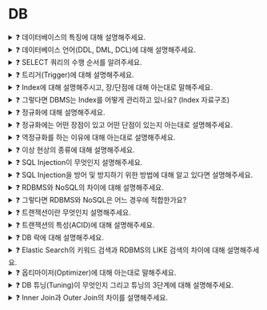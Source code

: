 # DB   

<details>
<summary>❓ 데이터베이스의 특징에 대해 설명해주세요.</summary>
<div markdown="1">

1. **실시간 접근성(Real-Time Accessibility)**
비정형적인 질의(조회)에 대하여 실시간 처리에 의한 응답이 가능해야 하며,
2. **지속적인 변화(Continuous Evolution)**
데이터베이스의 상태는 동적입니다. 즉, 새로운 데이터의 삽입(Insert), 삭제(Delete), 갱신(Update)으로 항상 최신의 데이터를 유지해야 합니다.
3. **동시 공용(Concurrent Sharing)**
데이터베이스는 서로 다른 목적을 가진 여러 응용자들을 위한 것이므로 다수의 사용자가 동시에 같은 내용의 데이터를 이용할 수 있어야 합니다.
4. **내용에 의한 참조(Content Reference)**
데이터베이스에 있는 데이터를 참조할 때 데이터 레코드의 주소나 위치에 의해서가 아니라 사용자가 요구하는 데이터 내용으로 찾습니다.

</div>
</details>

<details>
<summary>❓ 데이터베이스 언어(DDL, DML, DCL)에 대해 설명해주세요.</summary>
<div markdown="1">

**DDL (정의어: Data Definition Language)**<br>
테이블
데이터베이스 구조를 정의, 수정, 삭제하는 언어<br>- create, alter, drop

**DML (조작어: Data Manipulation Language)**<br>
테이블 내 컬럼
데이터베이스내의 자료 검색, 삽입, 갱신, 삭제를 위한 언어<br> - insert, select, update, delete

**DCL (제어어: Data Control Language)**<br>
권한
데이터에 대해 무결성 유지, 병행 수행 제어, 보호와 관리를 위한 언어<br>- commit, rollback, grant, revoke


</div>
</details>

<details>
<summary>❓ SELECT 쿼리의 수행 순서를 알려주세요.</summary>
<div markdown="1">

> FROM, ON, JOIN ➡️ WHERE ➡️ GROUP BY ➡️ HAVING ➡️ SELECT ➡️ DISTINCT ➡️ ORDER BY ➡️ LIMIT
> 
1. FROM: 각테이블을 확인한다.
ON: JOIN 조건을 확인한다.
JOIN: JOIN이 실행되어 데이터가 SET으로 모아지게 된다. 서브쿼리도 함께 포함되어 임시 테이블을 만들 수 있게 도와준다.
2. WHERE: 데이터셋을 형성하게 되면 WHERE 조건이 개별 행에 적용된다. WHERE 절의 제약 조건은 FROM 절로 가져온 테이블에 적용될 수 있다.
3. GROUP BY: WHERE 조건 적용 후 나머지 행은 GROUP BY 절에 지정된 열의 공통 값을 기준으로 그룹화된다. 쿼리에 집계  기능이 있는 경우에만 이 기능을 사용해야 한다.
4. HAVING: GROUP BY 절이 쿼리에 있을 경우, HAVING 절의 제약조건이 그룹화된 행에 적용된다.
5. SELECT: SELECT에 표현된 식이 마지막으로 적용된다.
6. DISTINCT: 표현된 행에서 중복된 행은 삭제
7. ORDER BY: 지정된 데이터를 기준으로 오름차순, 내림차순 지정
8. LIMIT: LIMIT에서 벗어나는 행들은 제외되어 출력된다.


</div>
</details>

<details>
<summary>❓ 트리거(Trigger)에 대해 설명해주세요.</summary>
<div markdown="1">

- 트리거는 특정 테이블에 대한 이벤트에 반응해 INSERT, DELETE, UPDATE 같은 DML 문이 수행되었을 때, 데이터베이스에서 자동으로 동작하도록 작성된 프로그램입니다.
- 사용자가 직접 호출하는 것이 아닌, 데이터베이스에서 자동적으로 호출한다는 것이 가장 큰 특징입니다.

</div>
</details>

<details>
<summary>❓ Index에 대해 설명해주시고, 장/단점에 대해 아는대로 말해주세요.</summary>
<div markdown="1">

- Index란 테이블을 처음부터 끝까지 검색하는 방법인 FTS(Full Table Scan)과는 달리 인덱스를 검색하여 해당 자료의 테이블을 엑세스 하는 방법입니다.
    - 예를 들어, DB를 책으로 비유하면 데이터는 책의 내용일 것이고, 데이터가 저장된 레코드의 주소는 index 목록에 있는 페이지 번호일 것이다.
- 인덱스는 항상 정렬된 상태를 유지하기 때문에 원하는 값을 검색하는데 빠르지만, 새로운 값을 추가하거나 삭제, 수정하는 경우에는 쿼리문 실행 속도가 느려집니다.
- 즉, 인덱스는 데이터의 저장 성능을 희생하고 그대신 데이터의 검색 속도를 높이는 기능이라 할 수 있습니다.

</div>
</details>

<details>
<summary>❓ 그렇다면 DBMS는 Index를 어떻게 관리하고 있나요? (Index 자료구조)</summary>
<div markdown="1">

- B+ Tree 인덱스 자료구조
    - 자식 노드가 2개 이상인 B- Tree를 개선시킨 자료구조이며,
    - B Tree 리프노드들을 LinkedList로 연결하여 순차 검색을 용이하게 합니다. 해시 테이블보다 나쁜 O(log2N)의 시간복잡도를 갖지만 일반적으로 사용되는 자료구조입니다.
- 해시 테이블
    - 컬럼의 값으로 생성된 해시를 기반으로 인덱스를 구현합니다.
    - 시간복잡도가 O(1)이라 검색이 매우 빠릅니다.
    - 부등호(<,>)와 같은 연속적인 데이터를 위한 순차 검색이 불가능하기 때문에 사용에 적합하지 않습니다.

</div>
</details>

<details>
<summary>❓ 정규화에 대해 설명해주세요.</summary>
<div markdown="1">

하나의 릴레이션(relation-테이블)에 하나의 의미만 존재하도록 릴레이션을 분해하는 과정이며, 데이터의 일관성, 최소한의 데이터 중복, 최대한의 데이터 유연성을 위한 방법입니다.

- 제 1 정규형: 테이블의 컬럼이 원자 값(Atomic Value: 하나의 값)을 갖도록 분해합니다.

- **제 2 정규형**: 제 1정규형을 만족하고, 기본키가 아닌 속성이 기본키에 ***완전 함수 종속***이도록 분해합니다.
    
    ****완전함수종속***: 기본키로 묶인 복합키가 존재할 때 복합키(A,B,C)가 모여서 하나의 다른 값(X)를 결정하고 복합키의 부분집합이 결정자가 되면 안된다는 뜻입니다.

- **제 3 정규형**: 제 2정규형을 만족하고, ***이행적 함수 종속***을 없애도록 분해합니다.
    
    ****이행적 함수 종속***: A→B, B→C가 성립할 때 A→C가 성립되는 것을 의미

- BCNF 정규형: 제3 정규화를 만족하고, 모든 결정자가 후보키가 되도록 테이블을 분해하는 것입니다.

</div>
</details>

<details>
<summary>❓ 정규화에는 어떤 장점이 있고 어떤 단점이 있는지 아는대로 설명해주세요.</summary>
<div markdown="1">

**장점**

1. 데이터베이스 변경 시 이상현상이 발생하는 문제점을 해결할 수 있다.
2. 데이터베이스 구조 확장 시 정규화된 데이터베이스는 그 구조를 변경하지 않아도 되거나 일부만 변경해도 된다.

**단점**

릴레이션의 분해로 인해 릴레이션 간의 연산(JOIN 연산)이 많아진다. 이로인해 질의에 대한 응답 시간이 느려질 수 있다.

+ 정규화를 수행한다는 것은 이상현상을 제거하는 것이다. 
데이터의 중복 속성을 제거하고 결정자에 의해 동일한 의미의 일반 속성이 하나의 테이블로 집약되므로 한 테이블의 데이터 용량이 최소화되는 효과가 있다.

따라서 정규화된 테이블은 데이터를 처리할 때 속도가 빨라질 수도 있고 느려질 수도 있는 특성이 있다.

</div>
</details>

<details>
<summary>❓ 역정규화를 하는 이유에 대해 아는대로 설명해주세요.</summary>
<div markdown="1">

정규화를 거치면 릴레이션 간의 연산(JOIN 연산)이 많아지는데, 이로 인해 성능이 저하될 우려가 있다.

역정규화를 하는 가장 큰 이유는 성능 문제가 있는(읽기 작업이 많이 필요한) DB의 전반적인 성능을 향상 시키기 위함이다.

</div>
</details>

<details>
<summary>❓ 이상 현상의 종류에 대해 설명해주세요.</summary>
<div markdown="1">

  이상 현상은 테이블을 설계할 때 잘못 설계하여 데이터를 삽입, 삭제, 수정할 때 생기는 논리적 오류를 말한다.
1. **삽입 이상**: 자료를 삽입할 때 특정 속성에 해당하는 값이 없어 NULL을 입력해야 하는 현상 (자료를 삽입할 때 의도하지 않은 자료까지 삽입해야만 자료를 테이블에 추가가 가능한 현상)
    
    - Ex) 수강테이블(학번, 이름, 나이, 성별, 강의코드, 강의명, 강의실, 전화번호) 이 있는데,
    
    - 강의를 아직 수강하지 않은 새로운 학생을 삽입할 시 강의코드, 강의명, 강의실이 null 값이 들어가야 된다.
    
2. **갱신 이상**: 중복된 데이터 중 일부만 수정되어 데이터 모순이 일어나는 현상
    
    - Ex) 수강테이블(학번, 이름, 나이, 성별, 강의코드, 강의명, 강의실, 전화번호) 이 있는데,
    
    - [101, 김철수, 23, 남, DB, 데이터베이스, 공학관, 111-111]
    
    - [101, 김철수, 23, 남, NW, 네트워크, 전산실, 111-111] 
    
    - 이렇게 있을때, DB 수업을 듣는 김철수의 전화번호를 222-222로 수정하게 되면,
    
    - NW 수업을 듣는 같은 사용자 김철수의 번호가 다르게 된다.
    
3. **삭제 이상**: 어떤 정보를 삭제하면, 의도하지 않은 다른 정보까지 삭제되어버리는 현상
    
    - 위의 예시에서, DB를 삭제하게 되면, 김철수 학생의 데이터까지 삭제가 된다.
    

이러한 이상 현상을 예방하고 효과적인 연산을 하기 위해 데이터 정규화를 한다.

</div>
</details>

<details>
<summary>❓ SQL Injection이 무엇인지 설명해주세요.</summary>
<div markdown="1">

SQL Injection이란 공격자가 악의적인 의도로 갖는 SQL 구문을 삽입하여 

데이터베이스를 비정상적으로 조작하는 코드 인젝션 공격 기법입니다.

</div>
</details>

<details>
<summary>❓ SQL Injection을 방어 및 방지하기 위한 방법에 대해 알고 있다면 설명해주세요.</summary>
<div markdown="1">

1. 입력값을 검증하여 사용자의 입력이 쿼리에 동적으로 영향을 주는 경우 입력된 값이 개발자가 의도한 값(유효값)인지 검증합니다.
2. 저장 프로시저를 사용합니다.
    
    * 저장 프로시저란 사용하고자 하는 Query에 미리 형식을 지정하는 것.
    * 지정한 형식의 데이터가 아니면 Query가 실행되지 않기 때문에 보안성이 크게 향상 된다.

</div>
</details>

<details>
<summary>❓ RDBMS와 NoSQL의 차이에 대해 설명해주세요.</summary>
<div markdown="1">

**RDBMS**는 모든 데이터를 *2차원 테이블 형태*로 표현합니다.

- 장점: 스키마에 맞춰 데이터를 관리하기 때문에 데이터의 정합성을 보장할 수 있다.
- 단점: 시스템이 커질수록 쿼리가 복잡해지고 성능이 저하되며 Scale-out이 어렵다(Scale-up만 가능)

**NoSQL-Not Only SQL**은 RDBMS와 반대로 데이터간의 관계를 정의하지 않고, 스키마가 없어 좀 더 자유롭게 데이터를 관리할 수 있으며, *컬렉션*이라는 형태로 데이터를 관리합니다.

**[ 장점 ]**

- 스키마 없이 Key-Value 형태로 데이터를 관리해 자유롭게 데이터를 관리할 수 있다.
- 데이터 분산이 용이하여 성능 향상을 위한 scale-up뿐만 아니라 scale-out 또한 가능하다.

**[ 단점 ]**

- 데이터 중복이 발생할 수 있고, 중복된 데이터가 변경될 경우 수정을 모든 컬렉션에서 수행해야 한다.
- 스키마가 존재하지 않기에 명확한 데이터 구조를 보장하지 않아 데이터 구조 결정이 어려울 수 있다.

</div>
</details>

<details>
<summary>❓ 그렇다면 RDBMS와 NoSQL은 어느 경우에 적합한가요?</summary>
<div markdown="1">

**[ RDBMS ]**

데이터 구조가 명확하고, 변경 될 여지가 없으며 스키마가 중요한 경우 사용하는 것이 좋다. 또한 중복된 데이터가 없어(데이터 무결성) 변경이 용이하기 때문에 관계를 맺고 있는 데이터가 자주 변경이 이루어지는 시스템에 적합하다.

**[ NoSQL ]**

정확한 데이터 구조를 알 수 없고, 데이터가 변경/확장 될 수 있는 경우 사용하는 것이 좋다.

또한 단점에서도 명확하듯 데이터 중복이 발생할 수 있으며 중복된 데이터가 변경될 시 모든 컬렉션에서 수정해야 하기 때문에 Update가 많이 이루어지지 않는 시스템에 좋으며, Scale-out이 가능하다는 장점을 활용해 막대한 데이터를 저장해야 해서 DB를 Scale-out 해야 되는 시스템에 적합하다.

</div>
</details>

<details>
<summary>❓ 트랜잭션이란 무엇인지 설명해주세요.</summary>
<div markdown="1">

- 트랜잭션은 작업의 완전성을 보장해줍니다.
- 즉, 작업들을 모두 처리하거나 처리하지 못할 경우 이전 상태로 복구하여 작업의 일부만 적용되는 현상이 발생하지 않게 만들어주는 기능입니다.
- 하나의 트랜잭션은 Commit(작업완료) 되거나 Rollback(취소) 됩니다.

</div>
</details>

<details>
<summary>❓ 트랜잭션의 특성(ACID)에 대해 설명해주세요.</summary>
<div markdown="1">

1. 원자성(Atomicity): 작업이 모두 반영되던지 아니면 전혀 반영되지 않아야 한다.
2. 일관성(Consistency): 실행이 완료되면 언제나 일관성 있는 상태를 유지해야 한다.
3. 독립성(Isolation): 둘 이상 트랜잭션이 동시에 실행될 경우 서로의 연산에 끼어들 수 없다.
4. 영속성(Durability): 완료된 결과는 영구적으로 반영되어야 한다.

</div>
</details>

<details>
<summary>❓ DB 락에 대해 설명해주세요.</summary>
<div markdown="1">

- DB Lock은 트랜잭션 처리의 순차성을 보장하기 위한 방법입니다.
- **공유락(Shared Lock)**: **Read Lock**라고도 하는 공유락은 트랜잭션이 읽기를 할 때 사용하는 락이며, 데이터를 읽기만 하기 때문에 같은 공유락끼리는 동시에 접근이 가능합니다.
- **배타락(Exclusive Lock)**: **Write Lock**라고도 하는 배타락은 데이터를 변경할 때 사용하는 락입니다. 트랜잭션이 완료될 때까지 유지되며, 배타락이 끝나기 전까지 어떠한 접근도 허용하지 않습니다.

</div>
</details>

<details>
<summary>❓ Elastic Search의 키워드 검색과 RDBMS의 LIKE 검색의 차이에 대해 설명해주세요.</summary>
<div markdown="1">

- RDBMS는 단순 텍스트 매칭에 대한 검색만을 제공해 동의어나 유의어 같은 검색은 불가능합니다.
- (MySQL 최신 버전에서 n-gram 기반의 Full-Text 검색을 지원하긴 하지만, 한글 검색의 경우 아직 많이 빈약한 감이 있습니다.)
- 하지만 엘라스틱 서치는 동의어나 유의어를 활용한 검색이 가능하며, 비정형 데이터의 색인과 검색이 가능하고, 역색인 지원으로 매우 빠른 검색이 가능합니다.

Full-Text: 이미지, CSS, 글 등의 복합적으로 이뤄진 컨텐츠에서 순수하게 텍스트만 추출한 데이터를 의미, 이 과정을 보통 크롤링으로 구현함(엘라스틱 서치의 검색엔진엔 크롤러가 빠져있어 별도로 구축해야함)

</div>
</details>

<details>
<summary>❓ 옵티마이저(Optimizer)에 대해 아는대로 말해주세요.</summary>
<div markdown="1">

- 옵티마이저는 SQL을 가장 빠르고 효율적으로 수행할 최적의 처리 경로를 생성해주는 DBMS 내부의 핵심 엔진입니다.
- 컴퓨터의 두뇌가 CPU인 것처럼 DBMS의 두뇌는 옵티마이저라고 할 수 있습니다. 개발자가 SQL을 작성하고 실행하면 즉시 실행되는 것이 아니라 옵티마이저라는 곳에서 “이 쿼리문을 어떻게 실행시키겠다!” 라는 여러가지 실행 계획을 세우고, 최고의 효율을 갖는 실행 계획을 판별한 후, 그 실행 계획에 따라 쿼리를 수행하게 되는 것입니다.

</div>
</details>

<details>
<summary>❓ DB 튜닝(Tuning)이 무엇인지 그리고 튜닝의 3단계에 대해 설명해주세요.</summary>
<div markdown="1">

- DB 튜닝이란 DB의 구조나, DB 자체, 운영체제 등을 조정하여 DB 시스템의 전체적인 성능을 개선하는 작업을 말합니다.
- 튜닝은 DB 설계 튜닝 → DBMS 튜닝 → SQL 튜닝 단계로 진행할 수 있습니다.
- 1단계 - DB 설계 튜닝(모델링 관점)
    - DB 설계 단계에서 성능을 고려하여 설계
    - 데이터 모델링, 인덱스 설계
    - 데이터 파일, 테이블 스페이스 설계
    - 데이터베이스 용량 산정
    - 튜닝 사례 - 반정규화, 분산파일배치
- 2단계 - DBMS 튜닝(환경 관점)
    - 성능을 고려하여 메모리나 블록 크기 지정
    - CPU, 메모리 I/O에 관한 관점
    - 튜닝 사례 - Buffer 크기, Cache 크기
- 3단계 - SQL 튜닝(App 관점)
    - SQL 작성 시 성능 고려
    - Join, Indexing, SQL Execution Plan
    - 튜닝 사례 - Hash/Join

</div>
</details>

<details>
<summary>❓ Inner Join과 Outer Join의 차이를 설명해주세요.</summary>
<div markdown="1">

**Inner Join**은 서로 연관된 내용만 검색하는 조인 방법입니다.

A와 B에 대해 수행하는 것은, A와 B의 교집합을 말합니다. 벤다이어그램으로 그렸을 때, 교차되는 부분.

**Outer Join**은 한 쪽에는 데이터가 있고 한 쪽에는 데이터가 없는 경우, 데이터가 있는 쪽의 내용을 전부 출력하는 방법입니다.

A와 B에 대해 수행하는 것은, A와 B의 합집합을 말한다. 벤다이어그램으로 그렸을 때 합집합 부분.

outer join에는 LEFT OUTER JOIN, RIGHT OUTER JOIN, FULL OUTER JOIN이 있습니다.
![sql_join](https://github.com/whdydrhks/CS/assets/109534450/3592e3d5-e4db-40c6-82ef-21ca5a9751b6)

</div>
</details>